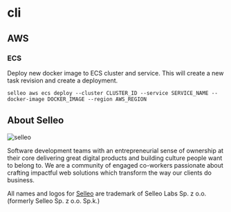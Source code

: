 # cli

## AWS

### ECS

Deploy new docker image to ECS cluster and service. This will create a new task revision and create a deployment.

```
selleo aws ecs deploy --cluster CLUSTER_ID --service SERVICE_NAME --docker-image DOCKER_IMAGE --region AWS_REGION
```


## About Selleo

![selleo](https://raw.githubusercontent.com/Selleo/selleo-resources/master/public/github_footer.png)

Software development teams with an entrepreneurial sense of ownership at their core delivering great digital products and building culture people want to belong to. We are a community of engaged co-workers passionate about crafting impactful web solutions which transform the way our clients do business.

All names and logos for [Selleo](https://selleo.com/about) are trademark of Selleo Labs Sp. z o.o. (formerly Selleo Sp. z o.o. Sp.k.)

